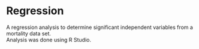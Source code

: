 # Regression
A regression analysis to determine significant independent variables from a mortality data set.  
Analysis was done using R Studio.
